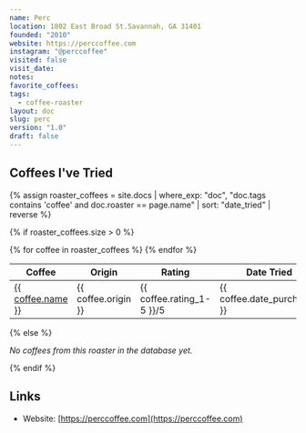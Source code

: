 ```yaml
---
name: Perc
location: 1802 East Broad St.Savannah, GA 31401
founded: "2010"
website: https://perccoffee.com
instagram: "@perccoffee"
visited: false
visit_date: 
notes: 
favorite_coffees: 
tags:
  - coffee-roaster
layout: doc
slug: perc
version: "1.0"
draft: false
---
```


## Coffees I've Tried

{% assign roaster_coffees = site.docs | where_exp: "doc", "doc.tags contains 'coffee' and doc.roaster == page.name" | sort: "date_tried" | reverse %}

{% if roaster_coffees.size > 0 %}
<div class="roaster-coffees">
  <table>
    <thead>
      <tr>
        <th>Coffee</th>
        <th>Origin</th>
        <th>Rating</th>
        <th>Date Tried</th>
      </tr>
    </thead>
    <tbody>
      {% for coffee in roaster_coffees %}
      <tr>
        <td><a href="{{ coffee.url | relative_url }}">{{ coffee.name }}</a></td>
        <td>{{ coffee.origin }}</td>
        <td>{{ coffee.rating_1-5 }}/5</td>
        <td>{{ coffee.date_purchased }}</td>
      </tr>
      {% endfor %}
    </tbody>
  </table>
</div>
{% else %}
<p><em>No coffees from this roaster in the database yet.</em></p>
{% endif %}

## Links
- Website: [https://perccoffee.com](https://perccoffee.com)